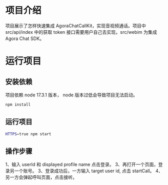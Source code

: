 # 项目介绍

项目展示了怎样快速集成 AgoraChatCallKit，实现音视频通话。项目中 src/api/index 中的获取 token 接口需要用户自己去实现，src/webim 为集成 Agora Chat SDK。

# 运行项目

## 安装依赖

项目依赖 node 17.3.1 版本， node 版本过低会导致项目无法启动。

```bash
npm install
```

## 运行项目

```bash
HTTPS=true npm start
```

## 操作步骤

1、输入 userId 和 displayed profile name 点击登录。
3、再打开一个页面，登录另一个账号。
3、登录成功后，一方输入 target user id, 点击 startCall。
4、另一方会弹起呼叫页面，点击接听。
